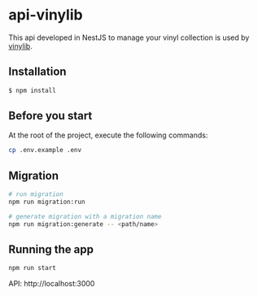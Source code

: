 # api-vinylib

This api developed in NestJS to manage your vinyl collection is used by [vinylib](https://github.com/tdrapied/vinylib).

## Installation
```bash
$ npm install
```

## Before you start
At the root of the project, execute the following commands:
```bash
cp .env.example .env
```

## Migration
```bash
# run migration
npm run migration:run

# generate migration with a migration name
npm run migration:generate -- <path/name>
```

## Running the app
```bash
npm run start
```

API: http://localhost:3000
